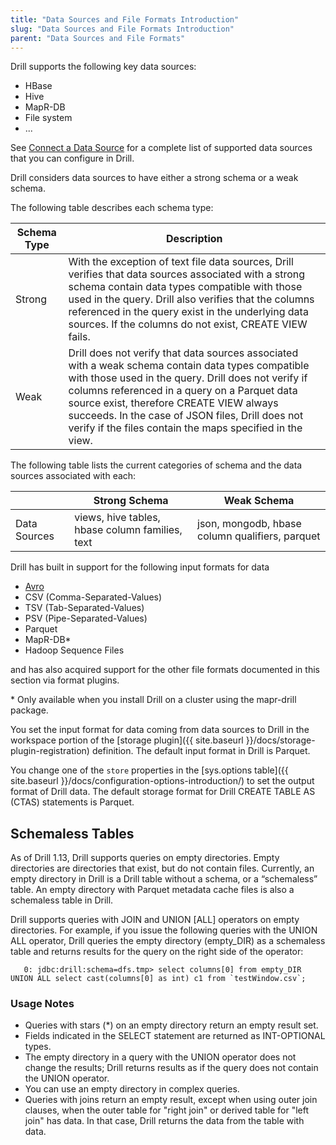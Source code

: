 ```yaml
---
title: "Data Sources and File Formats Introduction"
slug: "Data Sources and File Formats Introduction"
parent: "Data Sources and File Formats"
---
```

Drill supports the following key data sources:

* HBase
* Hive
* MapR-DB
* File system 
* ...  

See [Connect a Data Source]({{site.baseurl}}/docs/connect-a-data-source/) for a complete list of supported data sources that you can configure in Drill. 

Drill considers data sources to have either a strong schema or a weak schema.  

The following table describes each schema type:

| Schema Type | Description                                                                                                                                                                                                                                                                                                                                                           |
|-------------|-----------------------------------------------------------------------------------------------------------------------------------------------------------------------------------------------------------------------------------------------------------------------------------------------------------------------------------------------------------------------|
| Strong      | With the exception of text file data sources, Drill verifies that data sources associated with a strong schema contain data types compatible with those used in the query. Drill also verifies that the columns referenced in the query exist in the underlying data sources. If the columns do not exist, CREATE VIEW fails.                                         |
| Weak        | Drill does not verify that data sources associated with a weak schema contain data types compatible with those used in the query. Drill does not verify if columns referenced in a query on a Parquet data source exist, therefore CREATE VIEW always succeeds. In the case of JSON files, Drill does not verify if the files contain the maps specified in the view. |

The following table lists the current categories of schema and the data
sources associated with each:

|              | Strong Schema                                   | Weak Schema                                     |
|--------------|-------------------------------------------------|-------------------------------------------------|
| Data Sources | views, hive tables, hbase column families, text | json, mongodb, hbase column qualifiers, parquet |


Drill has built in support for the following input formats for data

- [Avro](http://avro.apache.org/docs/current/spec.html)
- CSV (Comma-Separated-Values)
- TSV (Tab-Separated-Values)
- PSV (Pipe-Separated-Values)
- Parquet
- MapR-DB*
- Hadoop Sequence Files

and has also acquired support for the other file formats documented in this section via format plugins.

\* Only available when you install Drill on a cluster using the mapr-drill package.

You set the input format for data coming from data sources to Drill in the workspace portion of the [storage plugin]({{ site.baseurl }}/docs/storage-plugin-registration) definition. The default input format in Drill is Parquet. 

You change one of the `store` properties in the [sys.options table]({{ site.baseurl }}/docs/configuration-options-introduction/) to set the output format of Drill data. The default storage format for Drill CREATE TABLE AS (CTAS) statements is Parquet.  

## Schemaless Tables  
As of Drill 1.13, Drill supports queries on empty directories. Empty directories are directories that exist, but do not contain files. Currently, an empty directory in Drill is a Drill table without a schema, or a “schemaless” table. An empty directory with Parquet metadata cache files is also a schemaless table in Drill.
 
Drill supports queries with JOIN and UNION [ALL] operators on empty directories. For example, if you issue the following queries with the UNION ALL operator, Drill queries the empty directory (empty_DIR) as a schemaless table and returns results for the query on the right side of the operator:  

       0: jdbc:drill:schema=dfs.tmp> select columns[0] from empty_DIR UNION ALL select cast(columns[0] as int) c1 from `testWindow.csv`;  

### Usage Notes  

- Queries with stars (*) on an empty directory return an empty result set.  
- Fields indicated in the SELECT statement are returned as INT-OPTIONAL types.  
- The empty directory in a query with the UNION operator does not change the results; Drill returns results as if the query does not contain the UNION operator.  
- You can use an empty directory in complex queries.  
- Queries with joins return an empty result, except when using outer join clauses, when the outer table for "right join" or derived table for "left join" has data. In that case, Drill returns the data from the table with data.




